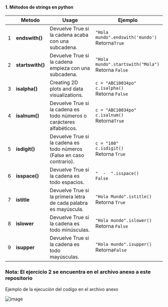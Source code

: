 #### 1. Métodos de strings en python

|   | Metodo         | Usage                                                                 | Ejemplo                        |
|---|-----------------|----------------------------------------------------------------------|--------------------------------|
|1| **endswith()**    | Devuelve True si la cadena acaba con una subcadena.                  | ```"Hola mundo".endswith('mundo')```<br> Retorna```True ```  |
|2| **startswith()**  | Devuelve True si la cadena empieza con una subcadena.                | ```"Hola mundo".startswith("Mola")``` <br> Retorna ```False```      |
|3| **isalpha()**     | Creating 2D plots and data visualizations.                           | ```c = "ABC10034po"``` <br> ```c.isalpha()``` <br> Retorna ```False```  |
|4| **isalnum()**     | Devuelve True si la cadena es todo números o carácteres alfabéticos. | ```c = "ABC10034po"```<br> ```c.isalnum()```<br> Retorna```True```     |
|5| **isdigit()**     | Devuelve True si la cadena es todo números (False en caso contrario).| ```c = "100"```<br> ```c.isdigit()```<br> Retorna ```True```|
|6| **isspace()**     | Devuelve True si la cadena es todo espacios.                         | ```"  -  ".isspace()```<br> ```False``` |
|7| **istitle**       | Devuelve True si la primera letra de cada palabra es mayúscula.      | ```"Hola Mundo".istitle()``` <br> Retorna ```True```     |
|8| **islower**       | Devuelve True si la cadena es todo minúsculas.                       | ```"Hola mundo".islower()``` <br> Retorna ```False```      |
|9| **isupper**       | Devuelve True si la cadena es todo mayúsculas.                       | ```"Hola mundo".isupper()```<br> Retorna```False```    |

### Nota: El ejercicio 2 se encuentra en el archivo anexo a este repositorio

Ejemplo de la ejecución del codigo en el archivo anexo

![image](https://github.com/user-attachments/assets/a5def265-dd7f-4e4b-90ca-434f2e8d4f0f)
